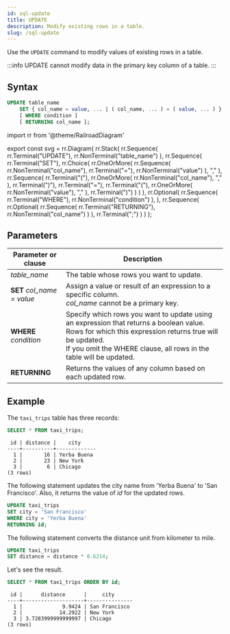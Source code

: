 ```yaml
---
id: sql-update
title: UPDATE
description: Modify existing rows in a table.
slug: /sql-update
---
```


Use the `UPDATE` command to modify values of existing rows in a table.

:::info
UPDATE cannot modify data in the primary key column of a table.
:::

## Syntax

```sql
UPDATE table_name
    SET { col_name = value, ... | ( col_name, ... ) = ( value, ... ) }
    [ WHERE condition ]
    [ RETURNING col_name ];
```


import rr from '@theme/RailroadDiagram'

export const svg = rr.Diagram(
  rr.Stack(
    rr.Sequence(
      rr.Terminal("UPDATE"),
      rr.NonTerminal("table_name")
    ),
    rr.Sequence(
      rr.Terminal("SET"),
      rr.Choice(
        rr.OneOrMore(
          rr.Sequence(
            rr.NonTerminal("col_name"),
            rr.Terminal("="),
            rr.NonTerminal("value")
          ),
          ","
        ),
        rr.Sequence(
          rr.Terminal("("),
          rr.OneOrMore(
            rr.NonTerminal("col_name"),
            ","
          ),
          rr.Terminal(")"),
          rr.Terminal("="),
          rr.Terminal("("),
          rr.OneOrMore(
            rr.NonTerminal("value"),
            ","
          ),
          rr.Terminal(")")
        )
      )
    ),
    rr.Optional(
      rr.Sequence(
        rr.Terminal("WHERE"),
        rr.NonTerminal("condition")
      ),
    ),
    rr.Sequence(
      rr.Optional(
      rr.Sequence(
        rr.Terminal("RETURNING"),
        rr.NonTerminal("col_name")
      )
    ),
    rr.Terminal(";")
    )
  )
);

<drawer SVG={svg} />



## Parameters

|Parameter or clause        | Description           |
|---------------------------|-----------------------|
|*table_name*               |The table whose rows you want to update.|
|**SET** *col_name* = *value*  |Assign a value or result of an expression to a specific column.<br/>*col_name* cannot be a primary key.|
|**WHERE** *condition*      |Specify which rows you want to update using an expression that returns a boolean value. Rows for which this expression returns true will be updated. <br/> If you omit the WHERE clause, all rows in the table will be updated.|
|**RETURNING**               |Returns the values of any column based on each updated row.|


## Example

The `taxi_trips` table has three records:

```sql
SELECT * FROM taxi_trips;
```
```
 id | distance |    city     
----+----------+-------------
  1 |       16 | Yerba Buena
  2 |       23 | New York
  3 |        6 | Chicago
(3 rows)
```

The following statement updates the city name from 'Yerba Buena' to 'San Francisco'. Also, it returns the value of *id* for the updated rows.

```sql
UPDATE taxi_trips 
SET city = 'San Francisco' 
WHERE city = 'Yerba Buena'
RETURNING id;
```

The following statement converts the distance unit from kilometer to mile.

```sql
UPDATE taxi_trips 
SET distance = distance * 0.6214;
```

Let's see the result.

```sql
SELECT * FROM taxi_trips ORDER BY id;
```
```
 id |      distance      |     city      
----+--------------------+---------------
  1 |             9.9424 | San Francisco
  2 |            14.2922 | New York
  3 | 3.7283999999999997 | Chicago
(3 rows)
```